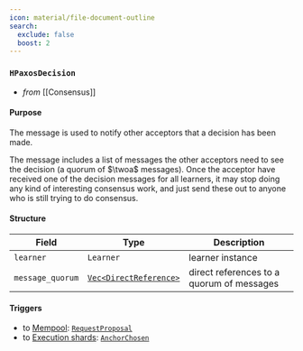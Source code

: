 ```yaml
---
icon: material/file-document-outline
search:
  exclude: false
  boost: 2
---
```


### `HPaxosDecision`

<!-- --8<-- [start:purpose] -->
- _from_ [[Consensus]]

#### Purpose

The message is used to notify other acceptors that a decision has been made.
<!-- --8<-- [end:purpose] -->
<!-- --8<-- [start:details] -->
The message includes a list of messages the other acceptors need to see the decision (a quorum of $\twoa$ messages).
Once the acceptor have received one of the decision messages for all learners, it may stop doing any kind of interesting consensus work,
and just send these out to anyone who is still trying to do consensus.

#### Structure

| Field | Type | Description |
| ----- | ---- | ----------- |
| `learner` | `Learner` | learner instance |
| `message_quorum` | [`Vec<DirectReference>`]() | direct references to a quorum of messages |

#### Triggers

- to [Mempool](#Mempool): [`RequestProposal`](#requestproposal)
- to [Execution shards](#Shards): [`AnchorChosen`](#AnchorChosen)

<!-- --8<-- [start:details] -->
<!---
```rust
struct Decision {
  // This is more of an optimization: sometimes it's helpful to tell someone that a decision has
  // been made, and send over the list of messages they need to see the decision (a quorum of 2As).
  // Note that once you have one of these for all learners, you can really stop doing any kind of
  // interesting consensus work, and just send these out to anyone who is still trying to do
  // consensus.
  learner : Learner,
  refs : DirectReferences,
-->
